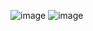 ![image](https://github.com/Rahul-chaurasiya/Leetcode-Practice-Problem/assets/77222540/b178a221-d5b9-4dac-ac39-815a8c2ded79)
![image](https://github.com/Rahul-chaurasiya/Leetcode-Practice-Problem/assets/77222540/1894877d-a3b0-4671-99ae-008b548901c4)
